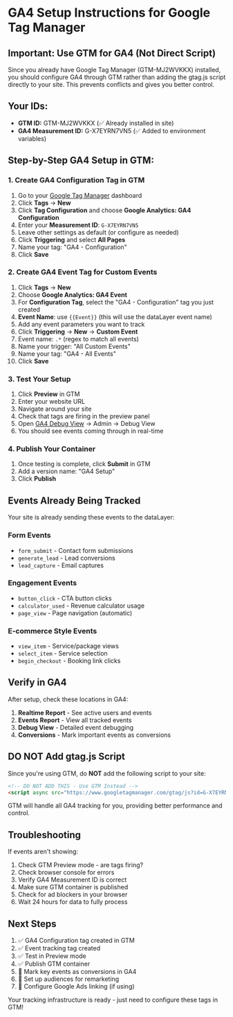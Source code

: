 # GA4 Setup Instructions for Google Tag Manager

## Important: Use GTM for GA4 (Not Direct Script)

Since you already have Google Tag Manager (GTM-MJ2WVKKX) installed, you should configure GA4 through GTM rather than adding the gtag.js script directly to your site. This prevents conflicts and gives you better control.

## Your IDs:
- **GTM ID:** GTM-MJ2WVKKX (✅ Already installed in site)
- **GA4 Measurement ID:** G-X7EYRN7VN5 (✅ Added to environment variables)

## Step-by-Step GA4 Setup in GTM:

### 1. Create GA4 Configuration Tag in GTM

1. Go to your [Google Tag Manager](https://tagmanager.google.com) dashboard
2. Click **Tags** → **New**
3. Click **Tag Configuration** and choose **Google Analytics: GA4 Configuration**
4. Enter your **Measurement ID**: `G-X7EYRN7VN5`
5. Leave other settings as default (or configure as needed)
6. Click **Triggering** and select **All Pages**
7. Name your tag: "GA4 - Configuration"
8. Click **Save**

### 2. Create GA4 Event Tag for Custom Events

1. Click **Tags** → **New**
2. Choose **Google Analytics: GA4 Event**
3. For **Configuration Tag**, select the "GA4 - Configuration" tag you just created
4. **Event Name**: use `{{Event}}` (this will use the dataLayer event name)
5. Add any event parameters you want to track
6. Click **Triggering** → **New** → **Custom Event**
7. Event name: `.*` (regex to match all events)
8. Name your trigger: "All Custom Events"
9. Name your tag: "GA4 - All Events"
10. Click **Save**

### 3. Test Your Setup

1. Click **Preview** in GTM
2. Enter your website URL
3. Navigate around your site
4. Check that tags are firing in the preview panel
5. Open [GA4 Debug View](https://analytics.google.com) → Admin → Debug View
6. You should see events coming through in real-time

### 4. Publish Your Container

1. Once testing is complete, click **Submit** in GTM
2. Add a version name: "GA4 Setup"
3. Click **Publish**

## Events Already Being Tracked

Your site is already sending these events to the dataLayer:

### Form Events
- `form_submit` - Contact form submissions
- `generate_lead` - Lead conversions
- `lead_capture` - Email captures

### Engagement Events
- `button_click` - CTA button clicks
- `calculator_used` - Revenue calculator usage
- `page_view` - Page navigation (automatic)

### E-commerce Style Events
- `view_item` - Service/package views
- `select_item` - Service selection
- `begin_checkout` - Booking link clicks

## Verify in GA4

After setup, check these locations in GA4:

1. **Realtime Report** - See active users and events
2. **Events Report** - View all tracked events
3. **Debug View** - Detailed event debugging
4. **Conversions** - Mark important events as conversions

## DO NOT Add gtag.js Script

Since you're using GTM, do **NOT** add the following script to your site:
```html
<!-- DO NOT ADD THIS - Use GTM Instead -->
<script async src="https://www.googletagmanager.com/gtag/js?id=G-X7EYRN7VN5"></script>
```

GTM will handle all GA4 tracking for you, providing better performance and control.

## Troubleshooting

If events aren't showing:
1. Check GTM Preview mode - are tags firing?
2. Check browser console for errors
3. Verify GA4 Measurement ID is correct
4. Make sure GTM container is published
5. Check for ad blockers in your browser
6. Wait 24 hours for data to fully process

## Next Steps

1. ✅ GA4 Configuration tag created in GTM
2. ✅ Event tracking tag created
3. ✅ Test in Preview mode
4. ✅ Publish GTM container
5. 🔄 Mark key events as conversions in GA4
6. 🔄 Set up audiences for remarketing
7. 🔄 Configure Google Ads linking (if using)

Your tracking infrastructure is ready - just need to configure these tags in GTM!